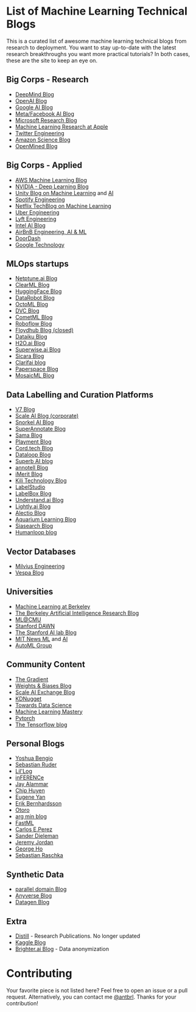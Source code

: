 # List of Machine Learning Technical Blogs

This is a curated list of awesome machine learning technical blogs from research to deployment.
You want to stay up-to-date with the latest research breakthroughs
you want more practical tutorials? In both cases, these are the site to keep an eye on.


## Big Corps - Research

- [DeepMind Blog](https://deepmind.com/blog)
- [OpenAI Blog](https://openai.com/blog/tags/research/)
- [Google AI Blog](https://ai.googleblog.com/)
- [Meta/Facebook AI Blog](https://ai.facebook.com/blog/)
- [Microsoft Research Blog](https://www.microsoft.com/en-us/research/blog/)
- [Machine Learning Research at Apple](https://machinelearning.apple.com/research?type=article)
- [Twitter Engineering](https://blog.twitter.com/engineering/en_us/topics/insights)
- [Amazon Science Blog](https://www.amazon.science/blog?f0=0000016e-2fb1-d205-a5ef-afb9d52c0000&f0=0000016e-2ff0-da81-a5ef-3ff057f10000&f0=0000016e-2ff1-d205-a5ef-aff9651e0000)
- [OpenMined Blog](https://blog.openmined.org/)


## Big Corps - Applied

- [AWS Machine Learning Blog](https://aws.amazon.com/blogs/machine-learning/)
- [NVIDIA - Deep Learning Blog](https://blogs.nvidia.com/blog/category/deep-learning/)
- [Unity Blog on Machine Learning](https://blog.unity.com/topic/machine-learning) and [AI](https://blog.unity.com/topic/ai)
- [Spotify Engineering](https://engineering.atspotify.com/)
- [Netflix TechBlog on Machine Learning](https://netflixtechblog.com/)
- [Uber Engineering](https://eng.uber.com/category/articles/ai/)
- [Lyft Engineering](https://eng.lyft.com/)
- [Intel AI Blog](https://community.intel.com/t5/Blogs/Tech-Innovation/Artificial-Intelligence-AI/bg-p/blog-ai)
- [AirBnB Engineering, AI & ML](https://medium.com/airbnb-engineering/ai/home)
- [DoorDash](https://doordash.engineering/category/data-science-and-machine-learning/)
- [Google Technology](https://blog.google/technology/ai/)


## MLOps startups

- [Netptune.ai Blog](https://neptune.ai/blog)
- [ClearML Blog](https://clear.ml/blog/)
- [HuggingFace Blog](https://huggingface.co/blog)
- [DataRobot Blog](https://www.datarobot.com/blog/)
- [OctoML Blog](https://octoml.ai/blog/)
- [DVC Blog](https://dvc.org/blog)
- [CometML Blog](https://www.comet.ml/site/blog/)
- [Roboflow Blog](https://blog.roboflow.com/)
- [Floydhub Blog (closed)](https://blog.floydhub.com/)
- [Dataiku Blog](https://blog.dataiku.com/)
- [H2O.ai Blog](https://www.h2o.ai/blog/)
- [Superwise.ai Blog](https://www.superwise.ai/resources/blog)
- [Sicara Blog](https://www.sicara.fr/blog)
- [Clarifai blog](https://www.clarifai.com/blog)
- [Paperspace Blog](https://blog.paperspace.com/)
- [MosaicML Blog](https://www.mosaicml.com/blog)


## Data Labelling and Curation Platforms

- [V7 Blog](https://www.v7labs.com/blog)
- [Scale AI Blog (corporate)](https://scale.com/blog)
- [Snorkel AI Blog](https://snorkel.ai/resources/blog/)
- [SuperAnnotate Blog](https://blog.superannotate.com/)
- [Sama Blog](https://www.sama.com/blog)
- [Playment Blog](https://www.playment.io/blog)
- [Cord.tech Blog](https://cord.tech/blog)
- [Dataloop Blog](https://dataloop.ai/blog/)
- [Superb AI blog](https://www.superb-ai.com/blog)
- [annotell Blog](https://www.annotell.com/articles)
- [iMerit Blog](https://imerit.net/blog/)
- [Kili Technology Blog](https://kili-technology.com/blog/)
- [LabelStudio](https://labelstud.io/blog/)
- [LabelBox Blog](https://labelbox.com/blog/)
- [Understand.ai Blog](https://understand.ai/)
- [Lightly.ai Blog](https://www.lightly.ai/blog)
- [Alectio Blog](http://alectio.com/blog/)
- [Aquarium Learning Blog](https://medium.com/aquarium-learning)
- [Siasearch Blog](https://www.siasearch.io/)
- [Humanloop blog](https://humanloop.com/blog)


## Vector Databases
- [Milvius Engineering](https://milvus.io/blog?#engineering)
- [Vespa Blog](https://blog.vespa.ai/)


## Universities

- [Machine Learning at Berkeley](https://ml.berkeley.edu/blog/)
- [The Berkeley Artificial Intelligence Research Blog](https://bair.berkeley.edu/blog/)
- [ML@CMU](https://blog.ml.cmu.edu/)
- [Stanford DAWN](https://dawn.cs.stanford.edu/blog/)
- [The Stanford AI lab Blog](https://ai.stanford.edu/blog/)
- [MIT News ML](https://news.mit.edu/topic/machine-learning) and [AI](https://news.mit.edu/topic/artificial-intelligence2)
- [AutoML Group](https://www.automl.org/automl-blog/)


## Community Content

- [The Gradient](https://thegradient.pub/)
- [Weights & Biases Blog](https://wandb.ai/fully-connected)
- [Scale AI Exchange Blog](https://exchange.scale.com/public/blogs)
- [KDNugget](https://www.kdnuggets.com/news/index.html)
- [Towards Data Science](https://towardsdatascience.com/)
- [Machine Learning Mastery](https://machinelearningmastery.com/blog/)
- [Pytorch](https://medium.com/pytorch)
- [The Tensorflow blog](https://blog.tensorflow.org/)


## Personal Blogs

- [Yoshua Bengio](https://yoshuabengio.org/)
- [Sebastian Ruder](https://ruder.io/)
- [Lil'Log](https://lilianweng.github.io/lil-log/)
- [inFERENCe](https://www.inference.vc/)
- [Jay Alammar](https://jalammar.github.io/)
- [Chip Huyen](https://huyenchip.com/)
- [Eugene Yan](https://eugeneyan.com/writing/)
- [Erik Bernhardsson](https://erikbern.com/)
- [Otoro](https://blog.otoro.net/)
- [arg min blog](http://www.argmin.net/)
- [FastML](http://fastml.com/)
- [Carlos E.Perez](https://intuitmachine.medium.com/)
- [Sander Dieleman](https://benanne.github.io/)
- [Jeremy Jordan](https://www.jeremyjordan.me/)
- [George Ho](https://www.georgeho.org/blog/)
- [Sebastian Raschka](https://magazine.sebastianraschka.com/)


## Synthetic Data

- [parallel domain Blog](https://paralleldomain.com/blog/)
- [Anyverse Blog](https://anyverse.ai/blog/)
- [Datagen Blog](https://www.datagen.tech/blog/)


## Extra

- [Distill](https://distill.pub/) - Research Publications. No longer updated
- [Kaggle Blog](https://medium.com/kaggle-blog)
- [Brighter.ai Blog](https://brighter.ai/resources-types/blog/) - Data anonymization


# Contributing

Your favorite piece is not listed here? Feel free to open an issue or a pull request.
Alternatively, you can contact me [@antbrl](https://twitter.com/antbrl).
Thanks for your contribution!



